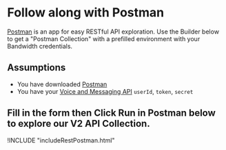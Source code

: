 # Follow along with Postman

[Postman](https://www.getpostman.com/) is an app for easy RESTful API exploration. Use the Builder below to get a "Postman Collection" with a prefilled environment with your Bandwidth credentials.

## Assumptions
* You have downloaded [Postman](https://www.getpostman.com/)
* You have your [Voice and Messaging API](https://app.bandwidth.com) `userId`, `token`, `secret`

## Fill in the form then Click Run in Postman below to explore our V2 API Collection.

!INCLUDE "includeRestPostman.html"
